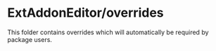 # ExtAddonEditor/overrides

This folder contains overrides which will automatically be required by package users.
